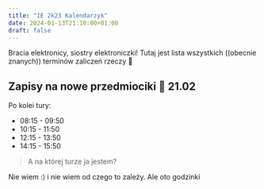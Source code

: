 ```yaml
---
title: "IE 2k23 Kalendarzyk"
date: 2024-01-13T21:10:00+01:00
draft: false
---
```


Bracia elektronicy, siostry elektroniczki! Tutaj jest lista wszystkich ((obecnie znanych)) terminów zaliczeń rzeczy 🎉



## Zapisy na nowe przedmiociki 💅 21.02
Po kolei tury:
- 08:15 - 09:50
- 10:15 - 11:50
- 12:15 - 13:50
- 14:15 - 15:50
> A na której turze ja jestem?

Nie wiem :) i nie wiem od czego to zależy. Ale oto godzinki


